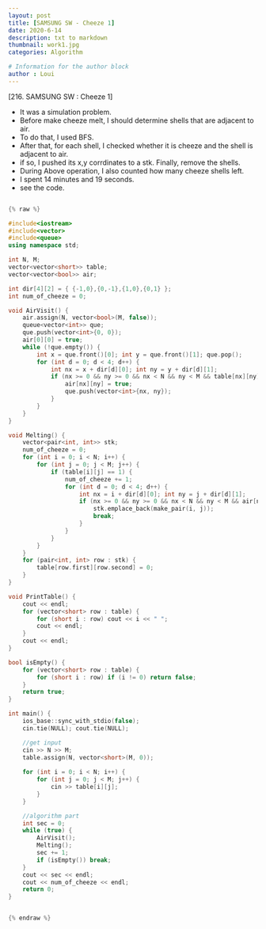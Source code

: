 ```yaml
---
layout: post
title: [SAMSUNG SW - Cheeze 1]
date: 2020-6-14
description: txt to markdown
thumbnail: work1.jpg
categories: Algorithm

# Information for the author block
author : Loui
---
```


﻿[216. SAMSUNG SW : Cheeze 1]
- It was a simulation problem.
- Before make cheeze melt, I should determine shells that are adjacent to air.
- To do that, I used BFS.
- After that, for each shell, I checked whether it is cheeze and the shell is adjacent to air.
- if so, I pushed its x,y corrdinates to a stk. Finally, remove the shells.
- During Above operation, I also counted how many cheeze shells left.
- I spent 14 minutes and 19 seconds.
- see the code.

```cpp

{% raw %}

#include<iostream>
#include<vector>
#include<queue>
using namespace std;

int N, M;
vector<vector<short>> table;
vector<vector<bool>> air;

int dir[4][2] = { {-1,0},{0,-1},{1,0},{0,1} };
int num_of_cheeze = 0;

void AirVisit() {
	air.assign(N, vector<bool>(M, false));
	queue<vector<int>> que;
	que.push(vector<int>{0, 0});
	air[0][0] = true;
	while (!que.empty()) {
		int x = que.front()[0]; int y = que.front()[1]; que.pop();
		for (int d = 0; d < 4; d++) {
			int nx = x + dir[d][0]; int ny = y + dir[d][1];
			if (nx >= 0 && ny >= 0 && nx < N && ny < M && table[nx][ny] == 0 && air[nx][ny]==false) {
				air[nx][ny] = true;
				que.push(vector<int>{nx, ny});
			}
		}
	}
}

void Melting() {
	vector<pair<int, int>> stk;
	num_of_cheeze = 0;
	for (int i = 0; i < N; i++) {
		for (int j = 0; j < M; j++) {
			if (table[i][j] == 1) {
				num_of_cheeze += 1;
				for (int d = 0; d < 4; d++) {
					int nx = i + dir[d][0]; int ny = j + dir[d][1];
					if (nx >= 0 && ny >= 0 && nx < N && ny < M && air[nx][ny] == true) {
						stk.emplace_back(make_pair(i, j));
						break;
					}
				}
			}
		}
	}
	for (pair<int, int> row : stk) {
		table[row.first][row.second] = 0;
	}
}

void PrintTable() {
	cout << endl;
	for (vector<short> row : table) {
		for (short i : row) cout << i << " ";
		cout << endl;
	}
	cout << endl;
}

bool isEmpty() {
	for (vector<short> row : table) {
		for (short i : row) if (i != 0) return false;
	}
	return true;
}

int main() {
	ios_base::sync_with_stdio(false);
	cin.tie(NULL); cout.tie(NULL);

	//get input
	cin >> N >> M;
	table.assign(N, vector<short>(M, 0));
	
	for (int i = 0; i < N; i++) {
		for (int j = 0; j < M; j++) {
			cin >> table[i][j];
		}
	}

	//algorithm part
	int sec = 0;
	while (true) {
		AirVisit();
		Melting();
		sec += 1;
		if (isEmpty()) break;
	}
	cout << sec << endl;
	cout << num_of_cheeze << endl;
	return 0;
}	


{% endraw %}
```

